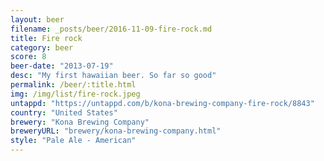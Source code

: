 ```yaml
---
layout: beer
filename: _posts/beer/2016-11-09-fire-rock.md
title: Fire rock
category: beer
score: 8
beer-date: "2013-07-19"
desc: "My first hawaiian beer. So far so good"
permalink: /beer/:title.html
img: /img/list/fire-rock.jpeg
untappd: "https://untappd.com/b/kona-brewing-company-fire-rock/8843"
country: "United States"
brewery: "Kona Brewing Company"
breweryURL: "brewery/kona-brewing-company.html"
style: "Pale Ale - American"
---
```

